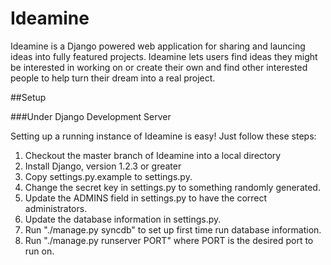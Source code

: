 Ideamine
========

Ideamine is a Django powered web application for sharing and launcing ideas
into fully featured projects. Ideamine lets users find ideas they might be
interested in working on or create their own and find other interested people
to help turn their dream into a real project.

##Setup

###Under Django Development Server

Setting up a running instance of Ideamine is easy! Just follow these steps:

1. Checkout the master branch of Ideamine into a local directory
2. Install Django, version 1.2.3 or greater
3. Copy settings.py.example to settings.py.
4. Change the secret key in settings.py to something randomly generated.
5. Update the ADMINS field in settings.py to have the correct administrators.
6. Update the database information in settings.py.
7. Run "./manage.py syncdb" to set up first time run database information.
8. Run "./manage.py runserver PORT" where PORT is the desired port to run on.

